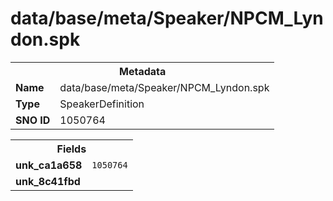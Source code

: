 <h1>data/base/meta/Speaker/NPCM_Lyndon.spk</h1><table><tr><th colspan="100%">Metadata</th></tr><tr><td><b>Name</b></td><td>data/base/meta/Speaker/NPCM_Lyndon.spk</td></tr><tr><td><b>Type</b></td><td>SpeakerDefinition</td></tr><tr><td><b>SNO ID</b></td><td>1050764</td></tr></table>

<table><tr><th colspan="100%">Fields</th></tr><tr><td><b>unk_ca1a658</b></td><td><code>1050764</code></td></tr><tr><td><b>unk_8c41fbd</b></td><td></td></tr></table>


